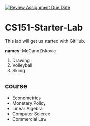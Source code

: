 [![Review Assignment Due Date](https://classroom.github.com/assets/deadline-readme-button-22041afd0340ce965d47ae6ef1cefeee28c7c493a6346c4f15d667ab976d596c.svg)](https://classroom.github.com/a/SaEpsRqx)
# CS151-Starter-Lab

This lab will get us started with GitHub.

**names:** McCannZivkovic
1. Drawing
2. Volleyball
3. Skiing

## course 
- Econometrics  
- Monetary Policy 
- Linear Algebra  
- Computer Science
- Commercial Law